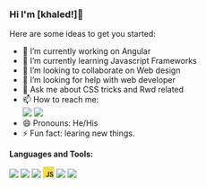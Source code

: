 ### Hi I'm [khaled!]👋



Here are some ideas to get you started:

- 🔭 I’m currently working on Angular
- 🌱 I’m currently learning Javascript Frameworks
- 👯 I’m looking to collaborate on Web design
- 🤔 I’m looking for help with web developer
- 💬 Ask me about CSS tricks and Rwd related
- 📫 How to reach me: 
    <br>[<img src="https://img.icons8.com/fluent/48/000000/instagram-new.png" width="3.5%"/>](https://www.instagram.com/khaled4ui/)
     <a href="mailto:khaled4ev.com"> <img src="https://img.icons8.com/fluent/48/000000/gmail.png" width="3.5%"/> </a>
- 😄 Pronouns: He/His
- ⚡ Fun fact: learing new things.

**Languages and Tools:**  

<code><img height="20" src="https://miro.medium.com/max/2560/1*jAwFJjRn0DYRA3fnxrR9PQ.jpeg"></code>
<code><img height="20" src="https://upload.wikimedia.org/wikipedia/commons/thumb/6/61/HTML5_logo_and_wordmark.svg/1200px-HTML5_logo_and_wordmark.svg.png"></code>
<code><img height="20" src="https://coryrylan.com/assets/images/posts/types/css.svg"></code>
<code><img height="20" src="https://raw.githubusercontent.com/github/explore/80688e429a7d4ef2fca1e82350fe8e3517d3494d/topics/javascript/javascript.png"></code> 
<code><img height="20" src="https://upload.wikimedia.org/wikipedia/commons/thumb/2/2d/Visual_Studio_Code_1.18_icon.svg/1028px-Visual_Studio_Code_1.18_icon.svg.png"></code> 
<code><img height="20" src="https://1.bp.blogspot.com/-YIfQT6q8ZM4/Vzyq5z1B8HI/AAAAAAAAAAc/UmWSSMLKtKgtH7CACElUp12zXkrPK5UoACLcB/s1600/image00.png"></code>  



